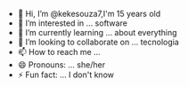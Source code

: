 - 👋 Hi, I’m @kekesouza7,I'm 15 years old
- 👀 I’m interested in ... software
- 🌱 I’m currently learning ... about everything
- 💞️ I’m looking to collaborate on ... tecnologia
- 📫 How to reach me ...
- 😄 Pronouns: ... she/her
- ⚡ Fun fact: ... I don't know

<!---
kekesouza7/kekesouza7 is a ✨ special ✨ repository because its `README.md` (this file) appears on your GitHub profile.
You can click the Preview link to take a look at your changes.
--->


